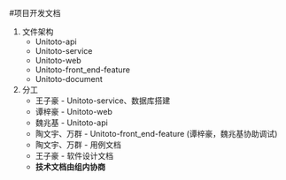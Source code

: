 #项目开发文档



1. 文件架构
   - Unitoto-api
   - Unitoto-service
   - Unitoto-web
   - Unitoto-front_end-feature
   - Unitoto-document
2. 分工
    * 王子豪 - Unitoto-service、数据库搭建
    * 谭梓豪 - Unitoto-web
    * 魏兆基 - Unitoto-api
    * 陶文宇、万群 - Unitoto-front_end-feature (谭梓豪，魏兆基协助调试)
    * 陶文宇、万群 - 用例文档
    * 王子豪 - 软件设计文档
    * **技术文档由组内协商**

